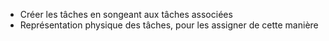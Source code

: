 * Créer les tâches en songeant aux tâches associées
* Représentation physique des tâches, pour les assigner de cette manière
